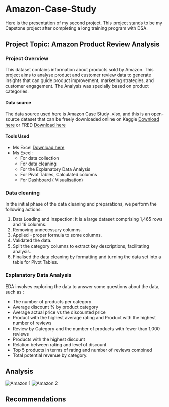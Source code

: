# Amazon-Case-Study
Here is the presentation of my second project. This project stands to be my Capstone project after completing a long training program with DSA.

## Project Topic: Amazon Product Review Analysis 

### Project Overview
This dataset contains information about products sold by Amazon. This project aims to analyse product and customer review data to generate insights that can guide product improvement, marketing strategies, and customer engagement. The Analysis was specially based on product categories.

#### Data source
The data source used here is Amazon Case Study .xlsx, and this is an open-source dataset that can be freely downloaded online on Kaggle [Download here](https://www.kaggle.com/datasets) or FRED [Download here](https://www.kaggle.com/datasets/wumanandpat/fred-economic-data-catalog)

#### Tools Used 
   - Ms Excel [Download here](https://www.microsoft.com)
- Ms Excel:
  - For data collection
  - For data cleaning
  - For the Explanatory Data Analysis
  - For Pivot Tables, Calculated columns
  - For Dashboard ( Visualisation)


### Data cleaning
In the initial phase of the data cleaning and preparations, we perform the following actions:
1. Data Loading and Inspection: It is a large dataset comprising 1,465 rows and 16 columns.
2. Removing unnecessary columns.
3. Applied =proper formula to some columns.
4. Validated the data.
5. Split the category columns to extract key descriptions, facilitating analysis.
6. Finalised the data cleaning by formatting and turning the data set into a table for Pivot Tables.


### Explanatory Data Analysis
EDA involves exploring the data to answer some questions about the data, such as :
- The number of products per category
- Average discount % by product category
- Average actual price vs the discounted price
- Product with the highest average rating and Product with the highest number of reviews
- Review by Category and the number of products with fewer than 1,000 reviews
- Products with the highest discount
- Relation between rating and level of discount
- Top 5 products in terms of rating and number of reviews combined
- Total potential revenue by category.



## Analysis

![Amazon 1](https://github.com/user-attachments/assets/a09d1310-c195-46cb-b155-e9547b407928)
![Amazon 2](https://github.com/user-attachments/assets/861bb7ba-7126-48de-8813-ca2e0e1bca78)


## Recommendations 



